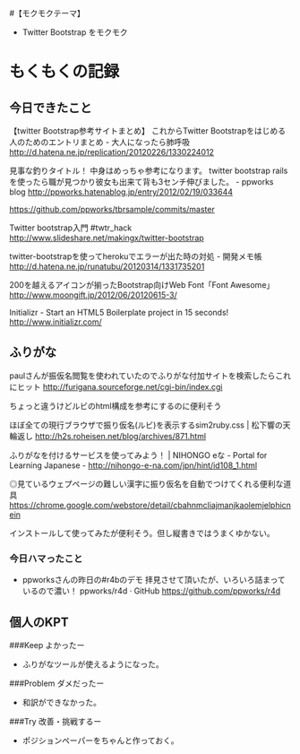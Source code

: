 #【モクモクテーマ】
* Twitter Bootstrap をモクモク

# もくもくの記録
## 今日できたこと
【twitter Bootstrap参考サイトまとめ】
これからTwitter Bootstrapをはじめる人のためのエントリまとめ - 大人になったら肺呼吸
http://d.hatena.ne.jp/replication/20120226/1330224012

見事な釣りタイトル！ 中身はめっちゃ参考になります。
twitter bootstrap railsを使ったら職が見つかり彼女も出来て背も3センチ伸びました。 - ppworks blog
http://ppworks.hatenablog.jp/entry/2012/02/19/033644

https://github.com/ppworks/tbrsample/commits/master

Twitter bootstrap入門 #twtr_hack
http://www.slideshare.net/makingx/twitter-bootstrap

twitter-bootstrapを使ってherokuでエラーが出た時の対処 - 開発メモ帳
http://d.hatena.ne.jp/runatubu/20120314/1331735201

200を越えるアイコンが揃ったBootstrap向けWeb Font「Font Awesome」
http://www.moongift.jp/2012/06/20120615-3/

Initializr - Start an HTML5 Boilerplate project in 15 seconds!
http://www.initializr.com/


## ふりがな
paulさんが振仮名閲覧を使われていたのでふりがな付加サイトを検索したらこれにヒット
http://furigana.sourceforge.net/cgi-bin/index.cgi

ちょっと違うけどルビのhtml構成を参考にするのに便利そう

ほぼ全ての現行ブラウザで振り仮名(ルビ)を表示するsim2ruby.css | 松下響の天輪返し
http://h2s.roheisen.net/blog/archives/871.html

ふりがなを付けるサービスを使ってみよう！ | NIHONGO eな - Portal for Learning Japanese -
http://nihongo-e-na.com/jpn/hint/id108_1.html

◎見ているウェプページの難しい漢字に振り仮名を自動でつけてくれる便利な道具
https://chrome.google.com/webstore/detail/cbahnmcliajmanjkaolemjelphicnein

インストールして使ってみたが便利そう。但し縦書きではうまくゆかない。

### 今日ハマったこと
* ppworksさんの昨日の#r4bのデモ
拝見させて頂いたが、いろいろ詰まっているので濃い！
ppworks/r4d · GitHub
https://github.com/ppworks/r4d


## 個人のKPT
###Keep よかったー
* ふりがなツールが使えるようになった。

###Problem ダメだったー
* 和訳ができなかった。

###Try 改善・挑戦するー
* ポジションペーパーをちゃんと作っておく。

